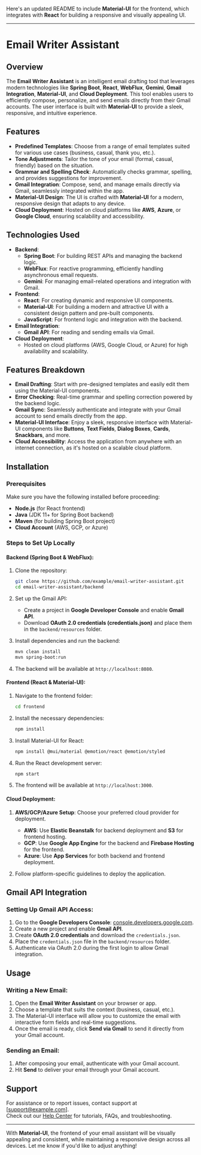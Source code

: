 Here's an updated README to include **Material-UI** for the frontend, which integrates with **React** for building a responsive and visually appealing UI.

---

# Email Writer Assistant

## Overview
The **Email Writer Assistant** is an intelligent email drafting tool that leverages modern technologies like **Spring Boot**, **React**, **WebFlux**, **Gemini**, **Gmail Integration**, **Material-UI**, and **Cloud Deployment**. This tool enables users to efficiently compose, personalize, and send emails directly from their Gmail accounts. The user interface is built with **Material-UI** to provide a sleek, responsive, and intuitive experience.

## Features
- **Predefined Templates**: Choose from a range of email templates suited for various use cases (business, casual, thank you, etc.).
- **Tone Adjustments**: Tailor the tone of your email (formal, casual, friendly) based on the situation.
- **Grammar and Spelling Check**: Automatically checks grammar, spelling, and provides suggestions for improvement.
- **Gmail Integration**: Compose, send, and manage emails directly via Gmail, seamlessly integrated within the app.
- **Material-UI Design**: The UI is crafted with **Material-UI** for a modern, responsive design that adapts to any device.
- **Cloud Deployment**: Hosted on cloud platforms like **AWS**, **Azure**, or **Google Cloud**, ensuring scalability and accessibility.

## Technologies Used
- **Backend**:
  - **Spring Boot**: For building REST APIs and managing the backend logic.
  - **WebFlux**: For reactive programming, efficiently handling asynchronous email requests.
  - **Gemini**: For managing email-related operations and integration with Gmail.
- **Frontend**:
  - **React**: For creating dynamic and responsive UI components.
  - **Material-UI**: For building a modern and attractive UI with a consistent design pattern and pre-built components.
  - **JavaScript**: For frontend logic and integration with the backend.
- **Email Integration**:
  - **Gmail API**: For reading and sending emails via Gmail.
- **Cloud Deployment**:
  - Hosted on cloud platforms (AWS, Google Cloud, or Azure) for high availability and scalability.

## Features Breakdown

- **Email Drafting**: Start with pre-designed templates and easily edit them using the Material-UI components.
- **Error Checking**: Real-time grammar and spelling correction powered by the backend logic.
- **Gmail Sync**: Seamlessly authenticate and integrate with your Gmail account to send emails directly from the app.
- **Material-UI Interface**: Enjoy a sleek, responsive interface with Material-UI components like **Buttons**, **Text Fields**, **Dialog Boxes**, **Cards**, **Snackbars**, and more.
- **Cloud Accessibility**: Access the application from anywhere with an internet connection, as it's hosted on a scalable cloud platform.

## Installation

### Prerequisites
Make sure you have the following installed before proceeding:
- **Node.js** (for React frontend)
- **Java** (JDK 11+ for Spring Boot backend)
- **Maven** (for building Spring Boot project)
- **Cloud Account** (AWS, GCP, or Azure)

### Steps to Set Up Locally

#### Backend (Spring Boot & WebFlux):
1. Clone the repository:
   ```bash
   git clone https://github.com/example/email-writer-assistant.git
   cd email-writer-assistant/backend
   ```

2. Set up the Gmail API:
   - Create a project in **Google Developer Console** and enable **Gmail API**.
   - Download **OAuth 2.0 credentials (credentials.json)** and place them in the `backend/resources` folder.

3. Install dependencies and run the backend:
   ```bash
   mvn clean install
   mvn spring-boot:run
   ```

4. The backend will be available at `http://localhost:8080`.

#### Frontend (React & Material-UI):
1. Navigate to the frontend folder:
   ```bash
   cd frontend
   ```

2. Install the necessary dependencies:
   ```bash
   npm install
   ```

3. Install Material-UI for React:
   ```bash
   npm install @mui/material @emotion/react @emotion/styled
   ```

4. Run the React development server:
   ```bash
   npm start
   ```

5. The frontend will be available at `http://localhost:3000`.

#### Cloud Deployment:
1. **AWS/GCP/Azure Setup**: Choose your preferred cloud provider for deployment.
   - **AWS**: Use **Elastic Beanstalk** for backend deployment and **S3** for frontend hosting.
   - **GCP**: Use **Google App Engine** for the backend and **Firebase Hosting** for the frontend.
   - **Azure**: Use **App Services** for both backend and frontend deployment.

2. Follow platform-specific guidelines to deploy the application.

## Gmail API Integration

### Setting Up Gmail API Access:
1. Go to the **Google Developers Console**: [console.developers.google.com](https://console.developers.google.com/).
2. Create a new project and enable **Gmail API**.
3. Create **OAuth 2.0 credentials** and download the `credentials.json`.
4. Place the `credentials.json` file in the `backend/resources` folder.
5. Authenticate via OAuth 2.0 during the first login to allow Gmail integration.

## Usage

### Writing a New Email:
1. Open the **Email Writer Assistant** on your browser or app.
2. Choose a template that suits the context (business, casual, etc.).
3. The Material-UI interface will allow you to customize the email with interactive form fields and real-time suggestions.
4. Once the email is ready, click **Send via Gmail** to send it directly from your Gmail account.

### Sending an Email:
1. After composing your email, authenticate with your Gmail account.
2. Hit **Send** to deliver your email through your Gmail account.

## Support

For assistance or to report issues, contact support at [support@example.com].  
Check out our [Help Center](https://help.example.com) for tutorials, FAQs, and troubleshooting.

---

With **Material-UI**, the frontend of your email assistant will be visually appealing and consistent, while maintaining a responsive design across all devices. Let me know if you'd like to adjust anything!
